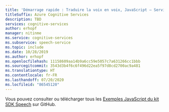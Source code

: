 ```yaml
---
title: 'Démarrage rapide : Traduire la voix en voix, JavaScript – Service Speech'
titleSuffix: Azure Cognitive Services
description: TBD
services: cognitive-services
author: erhopf
manager: nitinme
ms.service: cognitive-services
ms.subservice: speech-service
ms.topic: include
ms.date: 10/28/2019
ms.author: erhopf
ms.openlocfilehash: 11158609aa14b9a6cc59e5057c7a631266cc1bbb
ms.sourcegitcommit: 3543d3b4f6c6f496d22ea5f97d8cd2700ac9a481
ms.translationtype: HT
ms.contentlocale: fr-FR
ms.lasthandoff: 07/20/2020
ms.locfileid: "86545120"
---
```

Vous pouvez consulter ou télécharger tous les <a href="https://aka.ms/speech/github-javascript">Exemples JavaScript du kit SDK Speech</a> sur GitHub. 